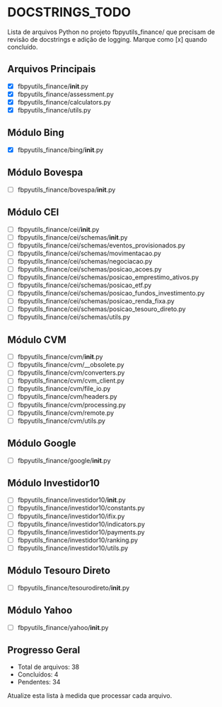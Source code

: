 # DOCSTRINGS_TODO

Lista de arquivos Python no projeto fbpyutils_finance/ que precisam de revisão de docstrings e adição de logging. Marque como [x] quando concluído.

## Arquivos Principais
- [x] fbpyutils_finance/__init__.py
- [x] fbpyutils_finance/assessment.py
- [x] fbpyutils_finance/calculators.py
- [x] fbpyutils_finance/utils.py

## Módulo Bing
- [x] fbpyutils_finance/bing/__init__.py

## Módulo Bovespa
- [ ] fbpyutils_finance/bovespa/__init__.py

## Módulo CEI
- [ ] fbpyutils_finance/cei/__init__.py
- [ ] fbpyutils_finance/cei/schemas/__init__.py
- [ ] fbpyutils_finance/cei/schemas/eventos_provisionados.py
- [ ] fbpyutils_finance/cei/schemas/movimentacao.py
- [ ] fbpyutils_finance/cei/schemas/negociacao.py
- [ ] fbpyutils_finance/cei/schemas/posicao_acoes.py
- [ ] fbpyutils_finance/cei/schemas/posicao_emprestimo_ativos.py
- [ ] fbpyutils_finance/cei/schemas/posicao_etf.py
- [ ] fbpyutils_finance/cei/schemas/posicao_fundos_investimento.py
- [ ] fbpyutils_finance/cei/schemas/posicao_renda_fixa.py
- [ ] fbpyutils_finance/cei/schemas/posicao_tesouro_direto.py
- [ ] fbpyutils_finance/cei/schemas/utils.py

## Módulo CVM
- [ ] fbpyutils_finance/cvm/__init__.py
- [ ] fbpyutils_finance/cvm/__obsolete.py
- [ ] fbpyutils_finance/cvm/converters.py
- [ ] fbpyutils_finance/cvm/cvm_client.py
- [ ] fbpyutils_finance/cvm/file_io.py
- [ ] fbpyutils_finance/cvm/headers.py
- [ ] fbpyutils_finance/cvm/processing.py
- [ ] fbpyutils_finance/cvm/remote.py
- [ ] fbpyutils_finance/cvm/utils.py

## Módulo Google
- [ ] fbpyutils_finance/google/__init__.py

## Módulo Investidor10
- [ ] fbpyutils_finance/investidor10/__init__.py
- [ ] fbpyutils_finance/investidor10/constants.py
- [ ] fbpyutils_finance/investidor10/ifix.py
- [ ] fbpyutils_finance/investidor10/indicators.py
- [ ] fbpyutils_finance/investidor10/payments.py
- [ ] fbpyutils_finance/investidor10/ranking.py
- [ ] fbpyutils_finance/investidor10/utils.py

## Módulo Tesouro Direto
- [ ] fbpyutils_finance/tesourodireto/__init__.py

## Módulo Yahoo
- [ ] fbpyutils_finance/yahoo/__init__.py

## Progresso Geral
- Total de arquivos: 38
- Concluídos: 4
- Pendentes: 34

Atualize esta lista à medida que processar cada arquivo.